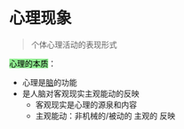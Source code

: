 # 心理现象

> 个体心理活动的表现形式

<mark style="background-color:lightgreen;">心理的本质</mark>：
- 心理是[脑](脑.md)的功能
- 是人脑对客观现实主观能动的反映
    - 客观现实是心理的源泉和内容
    - 主观能动：非机械的/被动的 主观的 反映
